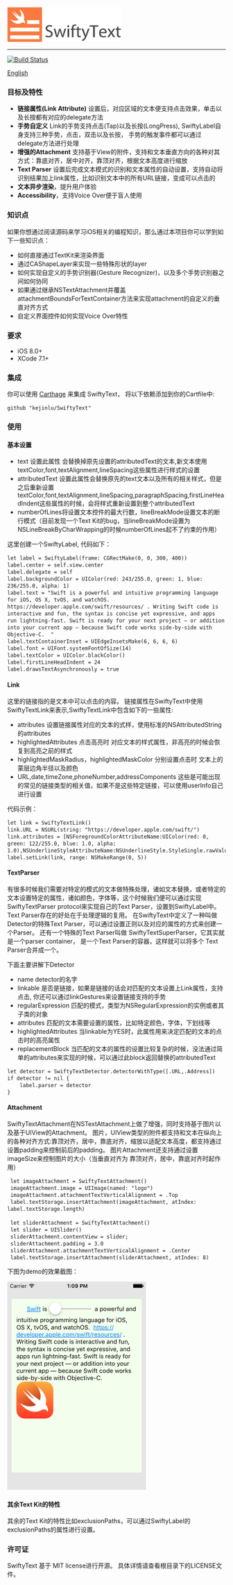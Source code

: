 <img src="/Assets/swifty-text-logo.png" height="80"/>  

----

[![Build Status](https://travis-ci.org/kejinlu/SwiftyText.svg?branch=master)](https://travis-ci.org/kejinlu/SwiftyText)
 
[English](Docs/README-en.md)

### 目标及特性
- **链接属性(Link Attribute)**  设置后，对应区域的文本便支持点击效果，单击以及长按都有对应的delegate方法
- **手势自定义**  Link的手势支持点击(Tap)以及长按(LongPress), SwiftyLabel自身支持三种手势，点击，双击以及长按， 手势的触发事件都可以通过delegate方法进行处理
- **增强的Attachment**  支持基于View的附件，支持和文本垂直方向的各种对其方式：靠底对齐，居中对齐，靠顶对齐，根据文本高度进行缩放
- **Text Parser**  设置后完成文本模式的识别和文本属性的自动设置，支持自动将识别结果加上link属性，比如识别文本中的所有URL链接，变成可以点击的
- **文本异步渲染**，提升用户体验
- **Accessibility**，支持Voice Over便于盲人使用

### 知识点
如果你想通过阅读源码来学习iOS相关的编程知识，那么通过本项目你可以学到如下一些知识点：

- 如何直接通过TextKit来渲染界面 
- 通过CAShapeLayer来实现一些特殊形状的layer
- 如何实现自定义的手势识别器(Gesture Recognizer)，以及多个手势识别器之间如何协同
- 如果通过继承NSTextAttachment并覆盖attachmentBoundsForTextContainer方法来实现attachment的自定义的垂直对齐方式
- 自定义界面控件如何实现Voice Over特性

### 要求
- iOS 8.0+
- XCode 7.1+

### 集成

你可以使用 [Carthage](https://github.com/Carthage/Carthage) 来集成 SwiftyText， 将以下依赖添加到你的Cartfile中:

```
github "kejinlu/SwiftyText"
```

### 使用

#### 基本设置
- text 设置此属性 会替换掉原先设置的attributedText的文本,新文本使用textColor,font,textAlignment,lineSpacing这些属性进行样式的设置
- attributedText 设置此属性会替换原先的text文本以及所有的相关样式，但是之后重新设置textColor,font,textAlignment,lineSpacing,paragraphSpacing,firstLineHeadIndent这些属性的时候，会将样式重新设置到整个attributedText
- numberOfLines将设置文本控件的最大行数，lineBreakMode设置文本的断行模式（目前发现一个Text Kit的bug，当lineBreakMode设置为NSLineBreakByCharWrapping的时候numberOfLines起不了约束的作用）

这里创建一个SwiftyLabel, 代码如下：


```objc
let label = SwiftyLabel(frame: CGRectMake(0, 0, 300, 400))
label.center = self.view.center
label.delegate = self
label.backgroundColor = UIColor(red: 243/255.0, green: 1, blue: 236/255.0, alpha: 1)
label.text = "Swift is a powerful and intuitive programming language for iOS, OS X, tvOS, and watchOS.  https://developer.apple.com/swift/resources/ . Writing Swift code is interactive and fun, the syntax is concise yet expressive, and apps run lightning-fast. Swift is ready for your next project — or addition into your current app — because Swift code works side-by-side with Objective-C.  "
label.textContainerInset = UIEdgeInsetsMake(6, 6, 6, 6)
label.font = UIFont.systemFontOfSize(14)
label.textColor = UIColor.blackColor()
label.firstLineHeadIndent = 24
label.drawsTextAsynchronously = true
```

#### Link
这里的链接指的是文本中可以点击的内容。
链接属性在SwiftyText中使用 SwiftyTextLink来表示,SwiftyTextLink中包含如下的一些属性:
- attributes 设置链接属性对应的文本的式样，使用标准的NSAttributedString的attributes
- highlightedAttributes 点击高亮时 对应文本的样式属性，非高亮的时候会恢复到高亮之前的样式
- highlightedMaskRadius，highlightedMaskColor 分别设置点击时 文本上的蒙层边角半径以及颜色
- URL,date,timeZone,phoneNumber,addressComponents 这些是可能出现的常见的链接类型的相关值，如果不是这些特定链接，可以使用userInfo自己进行设置

代码示例：

```objc
let link = SwiftyTextLink()
link.URL = NSURL(string: "https://developer.apple.com/swift/")
link.attributes = [NSForegroundColorAttributeName:UIColor(red: 0, green: 122/255.0, blue: 1.0, alpha: 1.0),NSUnderlineStyleAttributeName:NSUnderlineStyle.StyleSingle.rawValue]
label.setLink(link, range: NSMakeRange(0, 5))
```


#### TextParser
有很多时候我们需要对特定的模式的文本做特殊处理，诸如文本替换，或者特定的文本设置特定的属性，诸如颜色，字体等，这个时候我们便可以通过实现SwiftyTextParser protocol来实现自己的Text Parser，设置到SwiftyLabel中。Text Parser存在的好处在于处理逻辑的复用。
在SwiftyText中定义了一种叫做Detector的特殊Text Parser，可以通过设置正则以及对应的属性的方式来创建一个Parser。
还有一个特殊的Text Parser叫做 SwiftyTextSuperParser，它其实就是一个parser container， 是一个Text Parser的容器，这样就可以将多个 Text Parser合并成一个。

下面主要讲解下Detector
- name detector的名字
- linkable 是否是链接，如果是链接的话会对匹配的文本设置上Link属性，支持点击, 你还可以通过linkGestures来设置链接支持的手势
- regularExpression 匹配的模式，类型为NSRegularExpression的实例或者其子类的对象
- attributes 匹配的文本需要设置的属性，比如特定颜色，字体，下划线等
- highlightedAttributes 当linkable为YES时，此属性用来决定匹配的文本的点击时的高亮属性
- replacementBlock 当匹配的文本的属性的设置比较复杂的时候，没法通过简单的attributes来实现的时候，可以通过此block返回替换的attributedText

```objc
let detector = SwiftyTextDetector.detectorWithType([.URL,.Address])
if detector != nil {
    label.parser = detector
}
```

#### Attachment
SwiftyTextAttachment在NSTextAttachment上做了增强，同时支持基于图片以及基于UIView的Attachment。
图片，UIView类型的附件都支持和文本在纵向上的各种对齐方式:靠顶对齐，居中，靠底对齐，缩放以适配文本高度，都支持通过设置padding来控制前后的padding。
图片Attachment还支持通过设置imageSize来控制图片的大小（当垂直对齐为 靠顶对齐，居中，靠底对齐时起作用）


```objc
 let imageAttachment = SwiftyTextAttachment()
 imageAttachment.image = UIImage(named: "logo")
 imageAttachment.attachmentTextVerticalAlignment = .Top
 label.textStorage.insertAttachment(imageAttachment, atIndex: label.textStorage.length)
 
 let sliderAttachment = SwiftyTextAttachment()
 let slider = UISlider()
 sliderAttachment.contentView = slider;
 sliderAttachment.padding = 3.0
 sliderAttachment.attachmentTextVerticalAlignment = .Center
 label.textStorage.insertAttachment(sliderAttachment, atIndex: 8)
```

下图为demo的效果截图：

<img src="/Assets/demo.png" height="480"/>

#### 其余Text Kit的特性
其余的Text Kit的特性比如exclusionPaths，可以通过SwiftyLabel的exclusionPaths的属性进行设置。

### 许可证
SwiftyText 基于 MIT license进行开源。 具体详情请查看根目录下的LICENSE文件。
